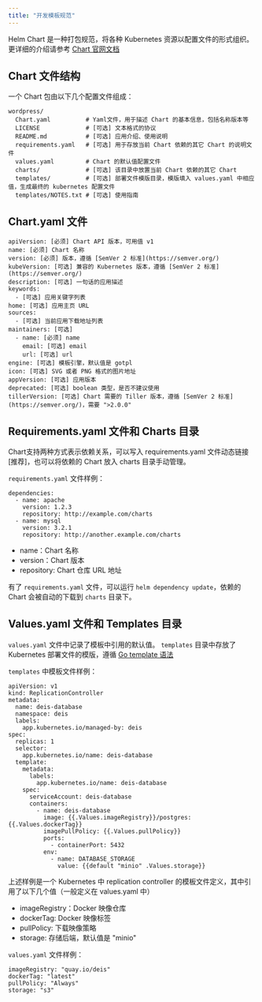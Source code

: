 ```yaml
---
title: "开发模板规范"
---
```


Helm Chart 是一种打包规范，将各种 Kubernetes 资源以配置文件的形式组织。更详细的介绍请参考 [Chart 官网文档](https://github.com/helm/helm/blob/master/docs/charts.md)

## Chart 文件结构

一个 Chart 包由以下几个配置文件组成：

```
wordpress/
  Chart.yaml          # Yaml文件，用于描述 Chart 的基本信息，包括名称版本等
  LICENSE             # [可选] 文本格式的协议
  README.md           # [可选] 应用介绍、使用说明
  requirements.yaml   # [可选] 用于存放当前 Chart 依赖的其它 Chart 的说明文件
  values.yaml         # Chart 的默认值配置文件
  charts/             # [可选] 该目录中放置当前 Chart 依赖的其它 Chart
  templates/          # [可选] 部署文件模版目录，模版填入 values.yaml 中相应值，生成最终的 kubernetes 配置文件
  templates/NOTES.txt # [可选] 使用指南
```

## Chart.yaml 文件

```
apiVersion: [必须] Chart API 版本，可用值 v1
name: [必须] Chart 名称
version: [必须] 版本，遵循 [SemVer 2 标准](https://semver.org/)
kubeVersion: [可选] 兼容的 Kubernetes 版本，遵循 [SemVer 2 标准](https://semver.org/)
description: [可选] 一句话的应用描述
keywords:
  - [可选] 应用关键字列表
home: [可选] 应用主页 URL
sources:
  - [可选] 当前应用下载地址列表
maintainers: [可选]
  - name: [必须] name 
    email: [可选] email
    url: [可选] url
engine: [可选] 模板引擎，默认值是 gotpl
icon: [可选] SVG 或者 PNG 格式的图片地址
appVersion: [可选] 应用版本
deprecated: [可选] boolean 类型，是否不建议使用
tillerVersion: [可选] Chart 需要的 Tiller 版本，遵循 [SemVer 2 标准](https://semver.org/)，需要 ">2.0.0"
```

## Requirements.yaml 文件和 Charts 目录

Chart支持两种方式表示依赖关系，可以写入 requirements.yaml 文件动态链接[推荐]，也可以将依赖的 Chart 放入 charts 目录手动管理。

`requirements.yaml` 文件样例：

```
dependencies:
  - name: apache
    version: 1.2.3
    repository: http://example.com/charts
  - name: mysql
    version: 3.2.1
    repository: http://another.example.com/charts
```

* name：Chart 名称
* version：Chart 版本
* repository: Chart 仓库 URL 地址

有了 `requirements.yaml` 文件，可以运行 `helm dependency update`，依赖的 Chart 会被自动的下载到 `charts` 目录下。

## Values.yaml 文件和 Templates 目录

`values.yaml` 文件中记录了模板中引用的默认值。
`templates` 目录中存放了 Kubernetes 部署文件的模版，遵循 [Go template 语法](https://golang.org/pkg/text/template/)

`templates` 中模板文件样例：

```
apiVersion: v1
kind: ReplicationController
metadata:
  name: deis-database
  namespace: deis
  labels:
    app.kubernetes.io/managed-by: deis
spec:
  replicas: 1
  selector:
    app.kubernetes.io/name: deis-database
  template:
    metadata:
      labels:
        app.kubernetes.io/name: deis-database
    spec:
      serviceAccount: deis-database
      containers:
        - name: deis-database
          image: {{.Values.imageRegistry}}/postgres:{{.Values.dockerTag}}
          imagePullPolicy: {{.Values.pullPolicy}}
          ports:
            - containerPort: 5432
          env:
            - name: DATABASE_STORAGE
              value: {{default "minio" .Values.storage}}
```

上述样例是一个 Kubernetes 中 replication controller 的模板文件定义，其中引用了以下几个值（一般定义在 values.yaml 中）

* imageRegistry：Docker 映像仓库
* dockerTag: Docker 映像标签
* pullPolicy: 下载映像策略
* storage: 存储后端，默认值是 "minio"

`values.yaml` 文件样例：

```
imageRegistry: "quay.io/deis"
dockerTag: "latest"
pullPolicy: "Always"
storage: "s3"
```

